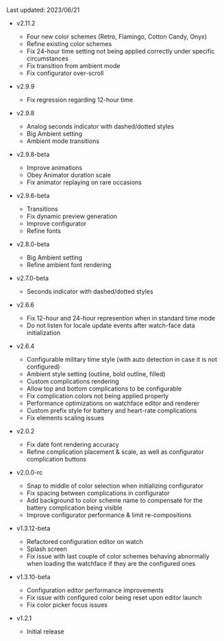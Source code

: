 Last updated: 2023/06/21

- v2.11.2
  - Four new color schemes (Retro, Flamingo, Cotton Candy, Onyx)
  - Refine existing color schemes
  - Fix 24-hour time setting not being applied correctly under specific circumstances
  - Fix transition from ambient mode
  - Fix configurator over-scroll

- v2.9.9
  - Fix regression regarding 12-hour time

- v2.9.8
  - Analog seconds indicator with dashed/dotted styles
  - Big Ambient setting
  - Ambient mode transitions

- v2.9.8-beta
  - Improve animations
  - Obey Animator duration scale
  - Fix animator replaying on rare occasions

- v2.9.6-beta
  - Transitions
  - Fix dynamic preview generation
  - Improve configurator
  - Refine fonts

- v2.8.0-beta
  - Big Ambient setting
  - Refine ambient font rendering

- v2.7.0-beta
  - Seconds indicator with dashed/dotted styles

- v2.6.6
  - Fix 12-hour and 24-hour represention when in standard time mode
  - Do not listen for locale update events after watch-face data initialization

- v2.6.4
  - Configurable military time style (with auto detection in case it is not configured)
  - Ambient style setting (outline, bold outline, filled)
  - Custom complications rendering
  - Allow top and bottom complications to be configurable
  - Fix complication colors not being applied properly
  - Performance optimizations on watchface editor and renderer 
  - Custom prefix style for battery and heart-rate complications
  - Fix elements scaling issues

- v2.0.2
  - Fix date font rendering accuracy
  - Refine complication placement & scale, as well as configurator complication buttons

- v2.0.0-rc
  - Snap to middle of color selection when initializing configurator
  - Fix spacing between complications in configurator
  - Add background to color scheme name to compensate for the battery complication being visible
  - Improve configurator performance & limit re-compositions

- v1.3.12-beta
  - Refactored configuration editor on watch
  - Splash screen
  - Fix issue with last couple of color schemes behaving abnormally when loading the watchface if they are the configured ones

- v1.3.10-beta
  - Configuration editor performance improvements
  - Fix issue with configured color being reset upon editor launch
  - Fix color picker focus issues

- v1.2.1
  - Initial release
